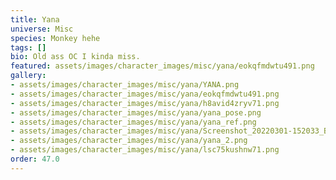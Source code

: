 ```yaml
---
title: Yana
universe: Misc
species: Monkey hehe
tags: []
bio: Old ass OC I kinda miss.
featured: assets/images/character_images/misc/yana/eokqfmdwtu491.png
gallery:
- assets/images/character_images/misc/yana/YANA.png
- assets/images/character_images/misc/yana/eokqfmdwtu491.png
- assets/images/character_images/misc/yana/h8avid4zryv71.png
- assets/images/character_images/misc/yana/yana_pose.png
- assets/images/character_images/misc/yana/yana_ref.png
- assets/images/character_images/misc/yana/Screenshot_20220301-152033_Boost.jpg
- assets/images/character_images/misc/yana/yana_2.png
- assets/images/character_images/misc/yana/lsc75kushnw71.png
order: 47.0
---
```



